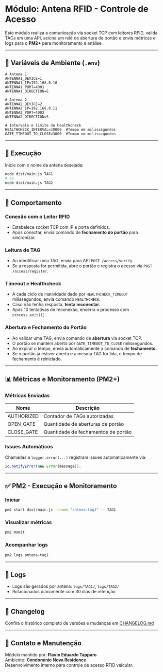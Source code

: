 # Módulo: Antena RFID - Controle de Acesso

Este módulo realiza a comunicação via socket TCP com leitores RFID, valida TAGs em uma API, aciona um relé de abertura de portão e envia métricas e logs para o **PM2+** para monitoramento e análise.

---


## 🔧 Variáveis de Ambiente (`.env`)

```env
# Antena 1
ANTENNA1_DEVICE=1
ANTENNA1_IP=192.168.0.10
ANTENNA1_PORT=4001
ANTENNA1_DIRECTION=E

# Antena 2
ANTENNA2_DEVICE=2
ANTENNA2_IP=192.168.0.11
ANTENNA2_PORT=4002
ANTENNA2_DIRECTION=S

# Intervalo e limite de healthcheck
HEALTHCHECK_INTERVAL=30000  #Tempo em milissegundos
GATE_TIMEOUT_TO_CLOSE=3000  #Tempo em milissegundos
```

---

## 🚀 Execução

Inicie com o nome da antena desejada:

```bash
node dist/main.js TAG1
# ou
node dist/main.js TAG2
```

---

## 🔄 Comportamento

### Conexão com o Leitor RFID
- Estabelece socket TCP com IP e porta definidos.
- Após conectar, envia comando de **fechamento do portão** para sincronizar.

### Leitura de TAG
- Ao identificar uma TAG, envia para API `POST /access/verify`.
- Se a resposta for permitida, abre o portão e registra o acesso via `POST /access/register`.

### Timeout e Healthcheck
- A cada ciclo de inatividade dado por `HEALTHCHECK_TIMEOUT` milissegundos, envia comando `HEALTHCHECK`.
- Caso não tenha resposta, **tenta reconectar**.
- Após 10 tentativas de reconexão, encerra o processo com `process.exit(1)`.

### Abertura e Fechamento do Portão
- Ao validar uma TAG, envia comando de **abertura** via socket TCP.
- O portão se mantém aberto por `GATE_TIMEOUT_TO_CLOSE` milissegundos.
- Ao expirar o tempo, envia automaticamente o comando de **fechamento**.
- Se o portão já estiver aberto e a mesma TAG for lida, o tempo de fechamento é reiniciado.
---

## 📊 Métricas e Monitoramento (PM2+)

### Métricas Enviadas

| Nome              | Descrição                              |
|-------------------|------------------------------------------|
| AUTHORIZED        | Contador de TAGs autorizadas            |
| OPEN_GATE         | Quantidade de aberturas de portão       |
| CLOSE_GATE        | Quantidade de fechamentos de portão     |


### Issues Automáticos

Chamadas a `logger.error(...)` registram issues automaticamente via:

```ts
io.notifyError(new Error(message));
```

---

## ✅ PM2 - Execução e Monitoramento

### Iniciar

```bash
pm2 start dist/main.js --name "antena-tag1" -- TAG1
```

### Visualizar métricas

```bash
pm2 monit
```

### Acompanhar logs

```bash
pm2 logs antena-tag1
```

---

## 📜 Logs

- Logs são gerados por antena: `logs/TAG1/`, `logs/TAG2/`
- Rotacionados diariamente com 30 dias de retenção

---

## 📄 Changelog

Confira o histórico completo de versões e mudanças em [CHANGELOG.md](./CHANGELOG.md)

---

## 📎 Contato e Manutenção

Módulo mantido por: **Flavio Eduardo Tapparo**  
Ambiente: **Condomínio Nova Residence**  
Desenvolvimento interno para controle de acesso RFID veicular.
